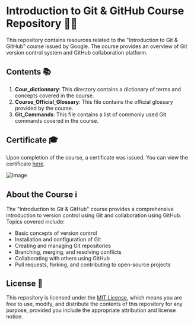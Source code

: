 # Introduction to Git & GitHub Course Repository 🚀🚀

This repository contains resources related to the "Introduction to Git & GitHub" course issued by Google. The course provides an overview of Git version control system and GitHub collaboration platform.

## Contents 📚

1. **Cour_dictionnary**: This directory contains a dictionary of terms and concepts covered in the course.
2. **Course_Official_Glossary**: This file contains the official glossary provided by the course.
3. **Git_Commands**: This file contains a list of commonly used Git commands covered in the course.

## Certificate 🎓

Upon completion of the course, a certificate was issued. You can view the certificate [here](https://coursera.org/share/c3df56efc79e62d20e452e1cbe1cb9fc).

![image](https://github.com/firassaada/Intro-To-Git-Github/assets/94303698/7a2c0be0-929c-4c47-afb3-646c064d59ab)


## About the Course ℹ️

The "Introduction to Git & GitHub" course provides a comprehensive introduction to version control using Git and collaboration using GitHub. Topics covered include:
- Basic concepts of version control
- Installation and configuration of Git
- Creating and managing Git repositories
- Branching, merging, and resolving conflicts
- Collaborating with others using GitHub
- Pull requests, forking, and contributing to open-source projects



## License 📝

This repository is licensed under the [MIT License](LICENSE), which means you are free to use, modify, and distribute the contents of this repository for any purpose, provided you include the appropriate attribution and license notice.

